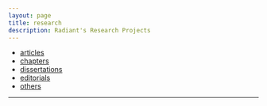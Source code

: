 ```yaml
---
layout: page
title: research
description: Radiant's Research Projects 
---
```


<div class="navbar">
    <div class="navbar-inner">
        <ul class="nav">
            <li><a href="https://github.com/kbroman">articles</a></li>
            <li><a href="https://rqtl.org">chapters</a></li>
            <li><a href="https://kbroman.org/qtl2">dissertations</a></li>
            <li><a href="https://kbroman.org/qtl2">editorials</a></li>
            <li><a href="https://kbroman.org/qtlcharts">others</a></li>
        </ul>
    </div>
</div>

---
